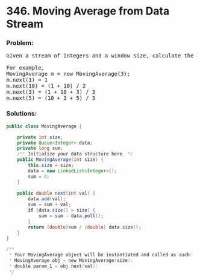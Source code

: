 # 346. Moving Average from Data Stream

### Problem:

<pre>
Given a stream of integers and a window size, calculate the moving average of all integers in the sliding window.

For example,
MovingAverage m = new MovingAverage(3);
m.next(1) = 1
m.next(10) = (1 + 10) / 2
m.next(3) = (1 + 10 + 3) / 3
m.next(5) = (10 + 3 + 5) / 3
</pre>

### Solutions:

```java
public class MovingAverage {

    private int size;
    private Queue<Integer> data;
    private long sum;
    /** Initialize your data structure here. */
    public MovingAverage(int size) {
        this.size = size;
        data = new LinkedList<Integer>();
        sum = 0;
    }
    
    public double next(int val) {
        data.add(val);
        sum = sum + val;
        if (data.size() > size) {
            sum = sum - data.poll();
        }
        return (double)sum / (double) data.size();
    }
}

/**
 * Your MovingAverage object will be instantiated and called as such:
 * MovingAverage obj = new MovingAverage(size);
 * double param_1 = obj.next(val);
 */
```

